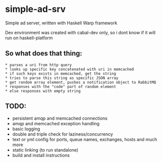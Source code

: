 simple-ad-srv
=============

Simple ad server, written with Haskell Warp framework

Dev environment was created with cabal-dev only, so i dont know if it will run on haskell-platform

So what does that thing:
--
    * parses a uri from http query
    * looks up specific key concatenated with uri in memcached
    * if such keys exists in memcached, get the string
    * tries to parse this string as specific JSON array
    * get random array element, pushes a notification object to RabbitMQ
    * responses with the "code" part of random element
    * else responses with empty string

TODO: 
--
* persistent amqp and memcached connections
* amqp and memcached exception handling
* basic logging
* double and triple check for laziness/concurrency
* text or yml config for ports, queue names, exchanges, hosts and much more
* static linking (to run standalone)
* build and install instructions

